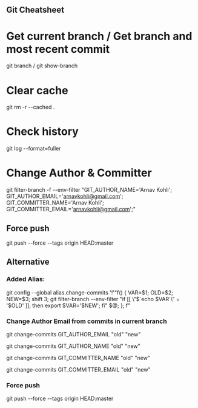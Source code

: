 ## Git Cheatsheet

# Get current branch / Get branch and most recent commit
git branch / git show-branch 

# Clear cache
git rm -r --cached .

# Check history
git log --format=fuller

# Change Author & Committer
git filter-branch -f --env-filter "GIT_AUTHOR_NAME='Arnav Kohli'; GIT_AUTHOR_EMAIL='arnavkohli@gmail.com'; GIT_COMMITTER_NAME='Arnav Kohli'; GIT_COMMITTER_EMAIL='arnavkohli@gmail.com';"

## Force push
git push --force --tags origin HEAD:master

## Alternative

### Added Alias:
git config --global alias.change-commits '!'"f() { VAR=\$1; OLD=\$2; NEW=\$3; shift 3; git filter-branch --env-filter \"if [[ \\\"\$\`echo \$VAR\`\\\" = '\$OLD' ]]; then export \$VAR='\$NEW'; fi\" \$@; }; f"

### Change Author Email from commits in current branch
git change-commits GIT_AUTHOR_EMAIL "old" "new"

git change-commits GIT_AUTHOR_NAME "old" "new"

git change-commits GIT_COMMITTER_NAME "old" "new" 

git change-commits GIT_COMMITTER_EMAIL "old" "new" 

### Force push
git push --force --tags origin HEAD:master

